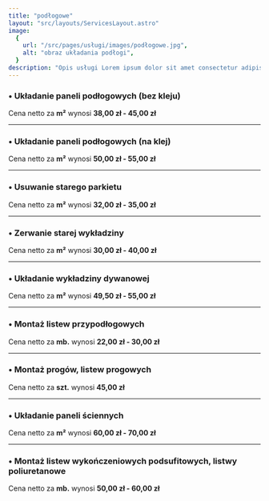 ```yaml
---
title: "podłogowe"
layout: "src/layouts/ServicesLayout.astro"
image:
  {
    url: "/src/pages/usługi/images/podłogowe.jpg",
    alt: "obraz układania podłogi",
  }
description: "Opis usługi Lorem ipsum dolor sit amet consectetur adipisicing elit. Consequatur, nobis."
---
```


### • Układanie paneli podłogowych (bez kleju)

Cena netto za **m²** wynosi **38,00 zł - 45,00 zł**

---

### • Układanie paneli podłogowych (na klej)

Cena netto za **m²** wynosi **50,00 zł - 55,00 zł**

---

### • Usuwanie starego parkietu

Cena netto za **m²** wynosi **32,00 zł - 35,00 zł**

---

### • Zerwanie starej wykładziny

Cena netto za **m²** wynosi **30,00 zł - 40,00 zł**

---

### • Układanie wykładziny dywanowej

Cena netto za **m²** wynosi **49,50 zł - 55,00 zł**

---

### • Montaż listew przypodłogowych

Cena netto za **mb.** wynosi **22,00 zł - 30,00 zł**

---

### • Montaż progów, listew progowych

Cena netto za **szt.** wynosi **45,00 zł**

---

### • Układanie paneli ściennych

Cena netto za **m²** wynosi **60,00 zł - 70,00 zł**

---

### • Montaż listew wykończeniowych podsufitowych, listwy poliuretanowe

Cena netto za **mb.** wynosi **50,00 zł - 60,00 zł**
